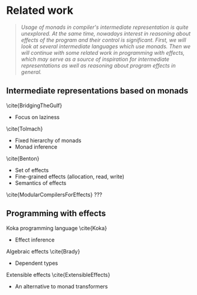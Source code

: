 # Related work

> *Usage of monads in compiler's intermediate representation is quite
> unexplored. At the same time, nowadays interest in reasoning about effects of
> the program and their control is significant. First, we will look at several
> intermediate languages which use monads. Then we will continue with some
> related work in programming with effects, which may serve as a source of
> inspiration for intermediate representations as well as reasoning about
> program effects in general.*

## Intermediate representations based on monads

\cite{BridgingTheGulf}

* Focus on laziness

\cite{Tolmach}

* Fixed hierarchy of monads
* Monad inference

\cite{Benton}

* Set of effects
* Fine-grained effects (allocation, read, write)
* Semantics of effects

\cite{ModularCompilersForEffects} ???

## Programming with effects

Koka programming language \cite{Koka}

* Effect inference

Algebraic effects \cite{Brady}

* Dependent types

Extensible effects \cite{ExtensibleEffects}

* An alternative to monad transformers

